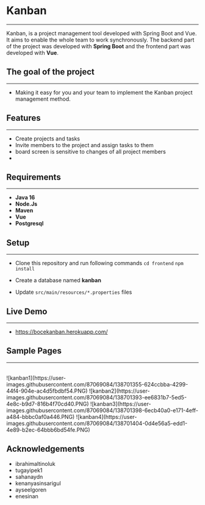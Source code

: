 # Kanban
---
Kanban, is a project management tool developed with Spring Boot and Vue. It aims to enable the whole team to work synchronously.
The backend part of the project was developed with **Spring Boot** and the frontend part was developed with **Vue**.

## The goal of the project
---
* Making it easy for you and your team to implement the Kanban project management method. 

## Features
---
- Create projects and tasks
- Invite members to the project and assign tasks to them
- board screen is sensitive to changes of all project members
- 
## Requirements
---
* **Java 16**
* **Node.Js**
* **Maven**
* **Vue**
* **Postgresql**

## Setup
---
* Clone this repository and run following commands
    `cd frontend`
    `npm install`
    
* Create a database named **kanban**
* Update `src/main/resources/*.properties` files 

## Live Demo
---
* https://bocekanban.herokuapp.com/

 ## Sample Pages
--- 
<br>
![kanban1](https://user-images.githubusercontent.com/87069084/138701355-624ccbba-4299-44f4-904e-ac4d5fbdbf54.PNG)
![kanban2](https://user-images.githubusercontent.com/87069084/138701393-ee6831b7-5ed5-4e8c-b9d7-816b4f70cd40.PNG)
![kanban3](https://user-images.githubusercontent.com/87069084/138701398-6ecb40a0-e171-4eff-a484-bbbc0af0a446.PNG)
![kanban4](https://user-images.githubusercontent.com/87069084/138701404-0d4e56a5-edd1-4e89-b2ec-64bbb6bd54fe.PNG)

## Acknowledgements

- ibrahimaltinoluk
- tugayipek1
- sahanaydn
- kenanyasinsarigul
- ayseelgoren
- enesinan
